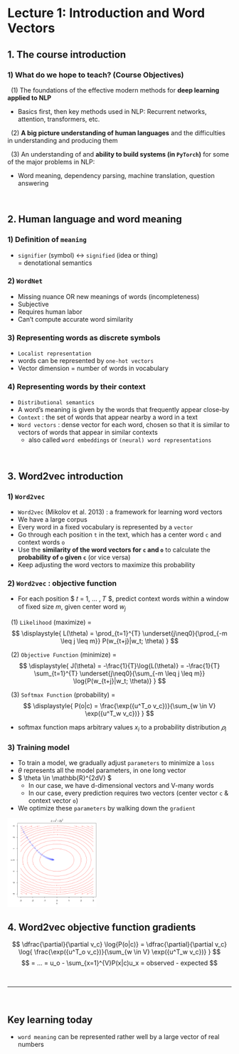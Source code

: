 
# Lecture 1: Introduction and Word Vectors

## 1. The course introduction
### 1) What do we hope to teach? (Course Objectives)
&nbsp; (1) The foundations of the effective modern methods for **deep learning applied to NLP**
* Basics first, then key methods used in NLP: Recurrent networks, attention, transformers, etc.

&nbsp; (2) **A big picture understanding of human languages** and the difficulties in understanding and producing them  <br>

&nbsp; (3) An understanding of and **ability to build systems (in `PyTorch`)** for some of the major problems in NLP:
* Word meaning, dependency parsing, machine translation, question answering

<br>

## 2. Human language and word meaning
### 1) Definition of `meaning`
* `signifier` (symbol) ↔ `signified` (idea or thing) <br>
    = denotational semantics

### 2) `WordNet` 
* Missing nuance OR new meanings of words (incompleteness)
* Subjective
* Requires human labor
* Can’t compute accurate word similarity

### 3) Representing words as discrete symbols
* `Localist representation`
* words can be represented by `one-hot vectors`
* Vector dimension = number of words in vocabulary

### 4) Representing words by their context
* `Distributional semantics`
* A word’s meaning is given by the words that frequently appear close-by
* `Context` : the set of words that appear nearby a word in a text
* `Word vectors` : dense vector for each word, chosen so that it is similar to vectors of words that appear in similar contexts
    * also called `word embeddings` or `(neural) word representations`

<br>

## 3. Word2vec introduction
### 1) `Word2vec`
* `Word2vec` (Mikolov et al. 2013) : a framework for learning word vectors
* We have a large corpus
* Every word in a fixed vocabulary is represented by a `vector`
* Go through each position `t` in the text, which has a center word `c` and context words `o`
* Use the **similarity of the word vectors for `c` and `o`** to calculate the **probability of `o` given `c`** (or vice versa)
* Keep adjusting the word vectors to maximize this probability

### 2) `Word2vec` : objective function
* For each position $ 𝑡 = 1, … , 𝑇 $, predict context words within a window of fixed size $m$, given center word $w_j$

&nbsp; (1) `Likelihood` (maximize) = 
$$
\displaystyle{ L(\theta) = \prod_{t=1}^{T} \underset{j\neq0}{\prod_{-m \leq j \leq m}} P(w_{t+j}|w_t; \theta) }
$$

&nbsp; (2) `Objective Function` (minimize) = 
$$
\displaystyle{ J(\theta) = -\frac{1}{T}\log{L(\theta)} = -\frac{1}{T} \sum_{t=1}^{T} \underset{j\neq0}{\sum_{-m \leq j \leq m}} \log{P(w_{t+j}|w_t; \theta)} }
$$

&nbsp; (3) `Softmax Function` (probability) = 
$$
\displaystyle{ P(o|c) = \frac{\exp({u^T_o v_c})}{\sum_{w \in V} \exp({u^T_w v_c})} }
$$
* softmax function maps arbitrary values $x_i$ to a probability distribution $𝑝_i$

### 3) Training model
* To train a model, we gradually adjust `parameters` to minimize a `loss`
* $\theta$ represents all the model parameters, in one long vector
* $ \theta \in \mathbb{R}^{2dV} $
    * In our case, we have d-dimensional vectors and V-many words
    * In our case, every prediction requires two vectors (center vector `c` & context vector `o`)
* We optimize these `parameters` by walking down the `gradient`
<img src="images/lecture01_img1.png" width="200">

<br>

## 4. Word2vec objective function gradients
$$
\dfrac{\partial}{\partial v_c} \log{P(o|c)} = \dfrac{\partial}{\partial v_c} \log{ \frac{\exp({u^T_o v_c})}{\sum_{w \in V} \exp({u^T_w v_c})} }
$$
$$
= ... = u_o - \sum_{x=1}^{V}P(x|c)u_x = observed - expected
$$

<br>

---

<br>

## Key learning today
* `word meaning` can be represented rather well by a large vector of real numbers
